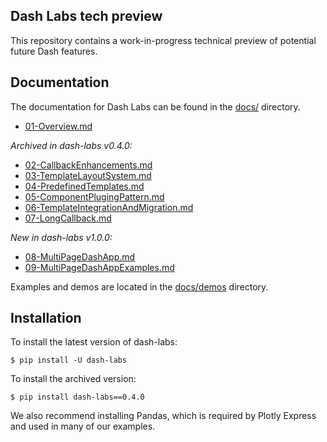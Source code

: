 ## Dash Labs tech preview
This repository contains a work-in-progress technical preview of potential future Dash features.

## Documentation
The documentation for Dash Labs can be found in the [docs/](./docs/) directory.
  - [01-Overview.md](https://github.com/plotly/dash-labs/blob/main/docs/01-Overview.md)  

 _Archived in dash-labs v0.4.0:_
  - [02-CallbackEnhancements.md](https://github.com/plotly/dash-labs/blob/main/docs/02-CallbackEnhancements.md)
  - [03-TemplateLayoutSystem.md](https://github.com/plotly/dash-labs/blob/main/docs/03-TemplateLayoutSystem.md)
  - [04-PredefinedTemplates.md](https://github.com/plotly/dash-labs/blob/main/docs/04-PredefinedTemplates.md)
  - [05-ComponentPlugingPattern.md](https://github.com/plotly/dash-labs/blob/main/docs/05-ComponentPlugingPattern.md)
  - [06-TemplateIntegrationAndMigration.md](https://github.com/plotly/dash-labs/blob/main/docs/06-TemplateIntegrationAndMigration.md)
  - [07-LongCallback.md](https://github.com/plotly/dash-labs/blob/main/docs/07-LongCallback.md)

_New in dash-labs v1.0.0:_
  - [08-MultiPageDashApp.md](https://github.com/plotly/dash-labs/blob/main/docs/08-MultiPageDashApp.md)
  - [09-MultiPageDashAppExamples.md](https://github.com/plotly/dash-labs/blob/main/docs/09-MultiPageDashAppExamples.md)

Examples and demos are located in the [docs/demos](./docs/demos) directory.

## Installation
To install the latest version of dash-labs:

```
$ pip install -U dash-labs
```

To install the archived version:
```
$ pip install dash-labs==0.4.0
```
We also recommend installing Pandas, which is required by Plotly Express and used in many of our examples.
